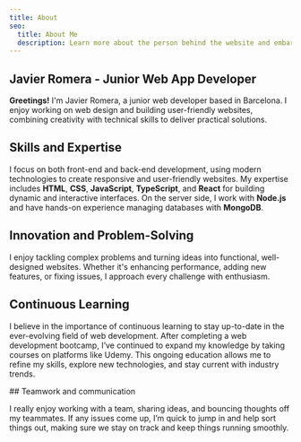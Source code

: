 ```yaml
---
title: About
seo:
  title: About Me
  description: Learn more about the person behind the website and embark on a journey of inspiration and shared experiences.
---
```


## Javier Romera - Junior Web App Developer

**Greetings!** I'm Javier Romera, a junior web developer based in Barcelona. I enjoy working on web design and building user-friendly websites, combining creativity with technical skills to deliver practical solutions.

## Skills and Expertise

I focus on both front-end and back-end development, using modern technologies to create responsive and user-friendly websites. My expertise includes **HTML**, **CSS**, **JavaScript**, **TypeScript**, and **React** for building dynamic and interactive interfaces. On the server side, I work with **Node.js** and have hands-on experience managing databases with **MongoDB**.

## Innovation and Problem-Solving

I enjoy tackling complex problems and turning ideas into functional, well-designed websites. Whether it's enhancing performance, adding new features, or fixing issues, I approach every challenge with enthusiasm.

## Continuous Learning

I believe in the importance of continuous learning to stay up-to-date in the ever-evolving field of web development. After completing a web development bootcamp, I’ve continued to expand my knowledge by taking courses on platforms like Udemy. This ongoing education allows me to refine my skills, explore new technologies, and stay current with industry trends.

## Teamwork and communication

I really enjoy working with a team, sharing ideas, and bouncing thoughts off my teammates. If any issues come up, I’m quick to jump in and help sort things out, making sure we stay on track and keep things running smoothly.
